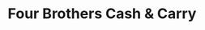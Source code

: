 ---
title: "Four Brothers Cash & Carry"
url: /lahore/four-brothers-cash-und-carry/
shop: Supermarkt
---
